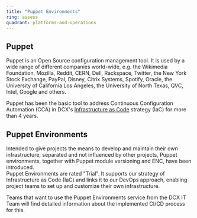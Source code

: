 ```yaml
---
title: "Puppet Environments"
ring: assess
quadrant: platforms-and-operations
---
```


## Puppet

Puppet is an Open Source configuration management tool. It is used by a wide range of different companies world-wide, e.g. the Wikimedia Foundation, Mozilla, Reddit, CERN, Dell, Rackspace, Twitter, the New York Stock Exchange, PayPal, Disney, Citrix Systems, Spotify, Oracle, the University of California Los Angeles, the University of North Texas, QVC, Intel, Google and others.

Puppet has been the basic tool to address Continuous Configuration Automation (CCA) in DCX's [Infrastructure as Code](/methods-and-patterns/infrastructure-as-code.html) strategy (IaC) for more than 4 years.

## Puppet Environments

Intended to give projects the means to develop and maintain their own infrastructure, separated and not influenced by other projects, Puppet environments, together with Puppet module versioning and ENC, have been introduced.\
Puppet Environments are rated "Trial". It supports our strategy of Infrastructure as Code (IaC) and links it to our DevOps approach, enabling project teams to set up and customize their own infrastructure.

Teams that want to use the Puppet Environments service from the DCX IT Team will find detailed information about the implemented CI/CD process for this.
